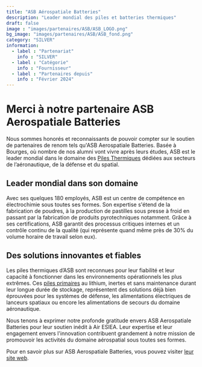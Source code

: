 ```yaml
---
title: "ASB Aérospatiale Batteries"
description: "Leader mondial des piles et batteries thermiques"
draft: false
image : "images/partenaires/ASB/ASB_LOGO.png"
bg_image: "images/partenaires/ASB/ASB_fond.png"
category: "SILVER"
information:
  - label : "Partenariat"
    info : "SILVER"
  - label : "Catégorie"
    info : "Fournisseur"
  - label : "Partenaires depuis"
    info : "Février 2024"
---
```


# Merci à notre partenaire ASB Aerospatiale Batteries
Nous sommes honorés et reconnaissants de pouvoir compter sur le soutien de partenaires de renom tels qu'ASB Aerospatiale Batteries. Basée à Bourges, où nombre de nos alumni vont vivre après leurs études, ASB est le leader mondial dans le domaine des [Piles Thermiques](https://fr.wikipedia.org/wiki/Pile_thermique) dédiées aux secteurs de l’aéronautique, de la défense et du spatial.

## Leader mondial dans son domaine
Avec ses quelques 180 employés, ASB est un centre de compétence en  électrochimie sous toutes ses formes. Son expertise s'étend de la fabrication de poudres, à la production de pastilles sous presse à froid en passant par la fabrication de produits pyrotechniques notamment. Grâce à ses certifications, ASB garantit des processus critiques internes et un contrôle continu de la qualité (qui représente quand même près de 30% du volume horaire de travail selon eux).

## Des solutions innovantes et fiables

Les piles thermiques d’ASB sont reconnues pour leur fiabilité et leur capacité à fonctionner dans les environnements opérationnels les plus extrêmes. Ces [piles primaires](https://fr.wikipedia.org/wiki/Cellule_primaire) au lithium, inertes et sans maintenance durant leur longue durée de stockage, représentent des solutions déjà bien éprouvées pour les systèmes de défense, les alimentations électriques de lanceurs spatiaux ou encore les alimentations de secours du domaine aéronautique.



Nous tenons à exprimer notre profonde gratitude envers ASB Aerospatiale Batteries pour leur soutien inédit à Air ESIEA. Leur expertise et leur engagement envers l'innovation contribuent grandement à notre mission de promouvoir les activités du domaine aérospatial sous toutes ses formes.

Pour en savoir plus sur ASB Aerospatiale Batteries, vous pouvez visiter [leur site web](https://www.asb-group.com/).
